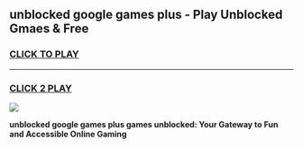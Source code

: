 
## unblocked google games plus - Play Unblocked Gmaes & Free
<h3>
<a href="https://premium.freeplayer.one?title=unblocked_google_games_plus&ref=20F">CLICK TO PLAY</a></h3>
<hr>

<h3>
<a href="https://premium.freeplayer.one?title=unblocked_google_games_plus&ref=20F">CLICK 2 PLAY</a>
  
</h3>

<a href="https://premium.freeplayer.one?title=unblocked_google_games_plus&ref=20F/"><img src="https://clearcache.store/games.png"></a>


**unblocked google games plus games unblocked: Your Gateway to Fun and Accessible Online Gaming**
